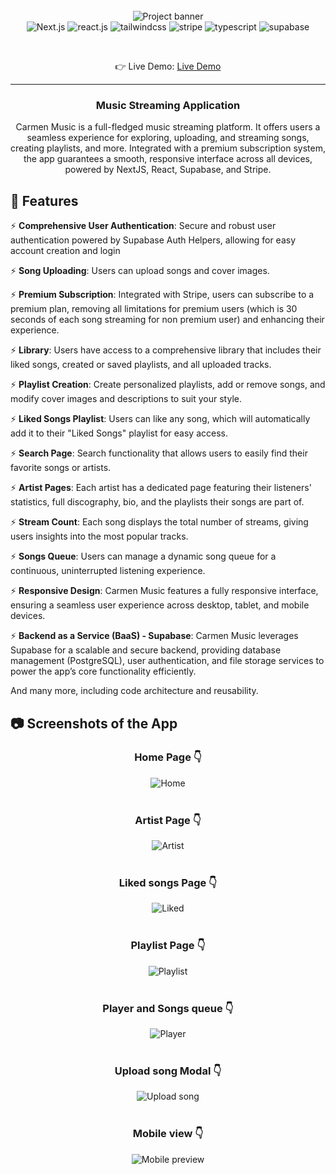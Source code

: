 <div align="center">
 <br />
    <img src="https://github.com/Pshenya/carmen-music-app/blob/master/public/images/carmen-banner.png" alt="Project banner">
  <br />

  <div>
    <img src="https://img.shields.io/badge/-Next_JS-black?style=for-the-badge&logoColor=white&logo=next.js&color=000000" alt="Next.js" />
    <img src="https://img.shields.io/badge/-React-black?style=for-the-badge&logoColor=white&logo=react&color=61DAFB"
    alt="react.js" />
    <img src="https://img.shields.io/badge/-Tailwind_CSS-black?style=for-the-badge&logoColor=white&logo=tailwindcss&color=4ba3e3"   alt="tailwindcss" />
    <img src="https://img.shields.io/badge/-Stripe-black?style=for-the-badge&logoColor=white&logo=stripe&color=6772e5"
    alt="stripe" />
    <img src="https://img.shields.io/badge/-Typescript-black?style=for-the-badge&logoColor=white&logo=typescript&color=3178C6" alt="typescript" />
    <img src="https://img.shields.io/badge/-Supabase-black?style=for-the-badge&logoColor=white&logo=supabase&color=3FCF8E" alt="supabase" />
  </div>

  &nbsp;

  👉 Live Demo: <a href="#">Live Demo</a>

  ---

  <h3 align="center">Music Streaming Application</h3>

  <div align="center"> Carmen Music is a full-fledged music streaming platform. It offers users a seamless experience for exploring, uploading, and streaming songs, creating playlists, and more. Integrated with a premium subscription system, the app guarantees a smooth, responsive interface across all devices, powered by NextJS, React, Supabase, and Stripe.
  </div>
</div>

## <a name="features">🔋 Features</a>

⚡ **Comprehensive User Authentication**: Secure and robust user authentication powered by Supabase Auth Helpers, allowing for easy account creation and login

⚡ **Song Uploading**: Users can upload songs and cover images.

⚡ **Premium Subscription**: Integrated with Stripe, users can subscribe to a premium plan, removing all limitations for premium users (which is 30 seconds of each song streaming for non premium user) and enhancing their experience.

⚡ **Library**: Users have access to a comprehensive library that includes their liked songs, created or saved playlists, and all uploaded tracks.

⚡ **Playlist Creation**: Create personalized playlists, add or remove songs, and modify cover images and descriptions to suit your style.

⚡ **Liked Songs Playlist**: Users can like any song, which will automatically add it to their "Liked Songs" playlist for easy access.

⚡ **Search Page**: Search functionality that allows users to easily find their favorite songs or artists.

⚡ **Artist Pages**: Each artist has a dedicated page featuring their listeners' statistics, full discography, bio, and the playlists their songs are part of.

⚡ **Stream Count**: Each song displays the total number of streams, giving users insights into the most popular tracks.

⚡ **Songs Queue**: Users can manage a dynamic song queue for a continuous, uninterrupted listening experience.

⚡ **Responsive Design**: Carmen Music features a fully responsive interface, ensuring a seamless user experience across desktop, tablet, and mobile devices.

⚡ **Backend as a Service (BaaS) - Supabase**: Carmen Music leverages Supabase for a scalable and secure backend, providing database management (PostgreSQL), user authentication, and file storage services to power the app’s core functionality efficiently.

And many more, including code architecture and reusability.


## <a name="screenshots">📷 Screenshots of the App</a >
<div align='center'>
  <h3 align='center'>Home Page 👇</h3>
  <img src="https://github.com/Pshenya/carmen-music-app/blob/master/public/images/previews/homepage.png" alt="Home">
  <br><br>
  <h3 align='center'>Artist Page 👇</h3>
  <img src="https://github.com/Pshenya/carmen-music-app/blob/master/public/images/previews/artist.png" alt="Artist">
  <br><br>
  <h3 align='center'>Liked songs Page 👇</h3>
  <img src="https://github.com/Pshenya/carmen-music-app/blob/master/public/images/previews/liked_songs.png" alt="Liked">
  <br><br>
  <h3 align='center'>Playlist Page 👇</h3>
  <img src="https://github.com/Pshenya/carmen-music-app/blob/master/public/images/previews/playlist.png" alt="Playlist">
  <br><br>
  <h3 align='center'>Player and Songs queue 👇</h3>
  <img src="https://github.com/Pshenya/carmen-music-app/blob/master/public/images/previews/player.png" alt="Player">
  <br><br>
  <h3 align='center'>Upload song Modal 👇</h3>
  <img src="https://github.com/Pshenya/carmen-music-app/blob/master/public/images/previews/upload_song.png" alt="Upload song">
  <br><br>
  <h3 align='center'>Mobile view 👇</h3>
  <img src="https://github.com/Pshenya/carmen-music-app/blob/master/public/images/previews/mobile.png" alt="Mobile preview">
</div>


